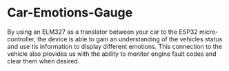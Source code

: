 # Car-Emotions-Gauge
By using an ELM327 as a translator between your car to the ESP32 micro-controller, the device is able to gain an understanding of the vehicles status and use tis information to display different emotions. This connection to the vehicle also provides us with the ability to monitor engine fault codes and clear them when desired.
